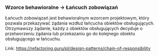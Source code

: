 ### Wzorce behawioralne -> Łańcuch zobowiązań

Łańcuch zobowiązań jest behawioralnym wzorcem projektowym, który pozwala przekazywać żądania wzdłuż łańcucha obiektów obsługujących. Otrzymawszy żądanie, każdy z obiektów obsługujących decyduje o przetworzeniu żądania lub przekazaniu go do kolejnego obiektu obsługującego w łańcuchu.

Link: https://refactoring.guru/pl/design-patterns/chain-of-responsibility